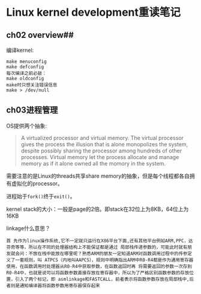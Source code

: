 # Linux kernel development重读笔记 #

## ch02 overview##
编译kernel:

    make menuconfig
    make defconfig
    每次编译之前必敲：
    make oldconfig
    make时只想关注错误信息
    make > /dev/null

## ch03进程管理 ##
OS提供两个抽象:

> A virtualized processor and virtual memory. The virtual processor gives the process the illusion that is alone monopolizes the system, despite possibly sharing the processor among hundreds of other processes. Virtual memory let the process allocate and manage memory as if it alone owned all the momory in the system.

需要注意的是Linux的threads共享share memory的抽象，但是每个线程都各自拥有虚拟化的processor。

进程始于`fork()`终于`exit()`。

kernel stack的大小：一般是page的2倍。即stack在32位上为8KB，64位上为16KB

linkage什么意思？

    首 先作为linux操作系统,它不一定就只运行在X86平台下面,还有其他平台例如ARM,PPC，达芬奇等等，所以在不同的处理器结构上不能保证都是通过 局部栈传递参数的，可能此时就有朋友就会问：不放在栈中能放在哪里呢？熟悉ARM的朋友一定知道ARM对函数调用过程中的传参定义了一套规则，叫 ATPCS（内地叫AAPCS），规则中明确指出ARM中R0-R4都是作为通用寄存器使用，在函数调用时处理器从R0-R4中获取参数，在函数返回时再 将需要返回的参数一次存到R0-R4中，也就是说可以将函数参数直接存放在寄存器中，所以为了严格区别函数参数的存放位置，引入了两个标记，即 asmlinkage和FASTCALL，前者表示将函数参数存放在局部栈中,后者则是通知编译器将函数参数用寄存器保存起来
